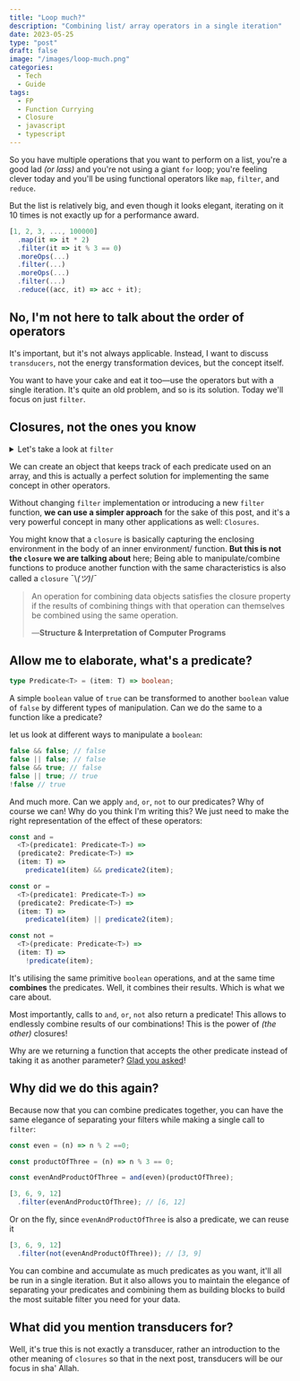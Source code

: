 ```yaml
---
title: "Loop much?"
description: "Combining list/ array operators in a single iteration"
date: 2023-05-25
type: "post"
draft: false
image: "/images/loop-much.png"
categories:
  - Tech
  - Guide
tags:
  - FP
  - Function Currying
  - Closure
  - javascript
  - typescript
---
```


So you have multiple operations that you want to perform on a list, you're a good lad _(or lass)_ and you're not using a giant `for` loop; you're feeling clever today and you'll be using functional operators like `map`, `filter`, and `reduce`.

But the list is relatively big, and even though it looks elegant, iterating on it 10 times is not exactly up for a performance award.

```js
[1, 2, 3, ..., 100000]
  .map(it => it * 2)
  .filter(it => it % 3 == 0)
  .moreOps(...)
  .filter(...)
  .moreOps(...)
  .filter(...)
  .reduce((acc, it) => acc + it);
```

## No, I'm not here to talk about the order of operators
It's important, but it's not always applicable. Instead, I want to discuss `transducers`, not the energy transformation devices, but the concept itself.

You want to have your cake and eat it too—use the operators but with a single iteration. It's quite an old problem, and so is its solution. Today we'll focus on just `filter`.

## Closures, not the ones you know

<details>
  <summary>Let's take a look at <code>filter</code></summary>

It takes a predicate function that receives an item and `returns` a `boolean` value. Based on this returned value the item is either kept or discarded.

```js
const evenOnly = [1, 2, 3, 4, 5, 6].filter(it => it % 2 == 0) // [2, 4, 6]
```
</details>

We can create an object that keeps track of each predicate used on an array, and this is actually a perfect solution for implementing the same concept in other operators.

Without changing `filter` implementation or introducing a new `filter` function, **we can use a simpler approach** for the sake of this post, and it's a very powerful concept in many other applications as well: `Closures`.

You might know that a `closure` is basically capturing the enclosing environment in the body of an inner environment/ function. __But this is not the `closure` we are talking about__ here; Being able to manipulate/combine functions to produce another function with the same characteristics is also called a `closure` ¯\\_(ツ)_/¯

> An operation for combining data objects satisfies the closure property if the results of combining things with that operation can themselves be combined using the same operation.
>
> —__Structure & Interpretation of Computer Programs__

## Allow me to elaborate, what's a predicate?
``` ts
type Predicate<T> = (item: T) => boolean;
```

A simple `boolean` value of `true` can be transformed to another `boolean` value of `false` by different types of manipulation. Can we do the same to a function like a predicate?

let us look at different ways to manipulate a `boolean`:
```js
false && false; // false
false || false; // false
false && true; // false
false || true; // true
!false // true
```
And much more. Can we apply `and`, `or`, `not` to our predicates? Why of course we can! Why do you think I'm writing this? We just need  to make the right representation of the effect of these operators:

```ts
const and =
  <T>(predicate1: Predicate<T>) =>
  (predicate2: Predicate<T>) =>
  (item: T) =>
    predicate1(item) && predicate2(item);
```
```ts
const or =
  <T>(predicate1: Predicate<T>) =>
  (predicate2: Predicate<T>) =>
  (item: T) =>
    predicate1(item) || predicate2(item);
```
```ts
const not =
  <T>(predicate: Predicate<T>) =>
  (item: T) =>
    !predicate(item);
```

It's utilising the same primitive `boolean` operations, and at the same time __combines__ the predicates. Well, it combines their results. Which is what we care about.

Most importantly, calls to `and`, `or`, `not` also return a predicate! This allows to endlessly combine results of our combinations! This is the power of _(the other)_ closures!

Why are we returning a function that accepts the other predicate instead of taking it as another parameter? [Glad you asked](https://blog.mhashim6.me/fp-and-oop-are-close-siblings/)!

## Why did we do this again?
Because now that you can combine predicates together, you can have the same elegance of separating your filters while making a single call to `filter`:

```ts
const even = (n) => n % 2 ==0;
```
```ts
const productOfThree = (n) => n % 3 == 0;
```
```ts
const evenAndProductOfThree = and(even)(productOfThree);
```
```ts
[3, 6, 9, 12]
  .filter(evenAndProductOfThree); // [6, 12]
```
Or on the fly, since `evenAndProductOfThree` is also a predicate, we can reuse it
```ts
[3, 6, 9, 12]
  .filter(not(evenAndProductOfThree)); // [3, 9]
```
You can combine and accumulate as much predicates as you want, it'll all be run in a single iteration. But it also allows you to maintain the elegance of separating your predicates and combining them as building blocks to build the most suitable filter you need for your data.

## What did you mention transducers for?
Well, it's true this is not exactly a transducer, rather an introduction to the other meaning of `closures` so that in the next post, transducers will be our focus in sha' Allah.
